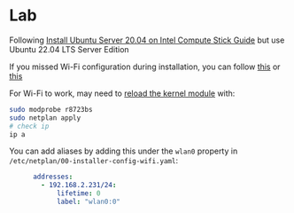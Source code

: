 # Lab

Following [Install Ubuntu Server 20.04 on Intel Compute Stick Guide](https://jamesachambers.com/install-ubuntu-server-18-04-on-intel-compute-stick-guide/) but use Ubuntu 22.04 LTS Server Edition

If you missed Wi-Fi configuration during installation, you can follow [this](https://www.makeuseof.com/connect-to-wifi-network-on-ubuntu-server/) or [this](https://gist.github.com/gnh1201/ca9c5a07642d3f71491d8ce8a949021f)

For Wi-Fi to work, may need to [reload the kernel module](https://ubuntuforums.org/showthread.php?t=2400427) with:

```bash
sudo modprobe r8723bs
sudo netplan apply
# check ip
ip a
```

You can add aliases by adding this under the `wlan0` property in `/etc/netplan/00-installer-config-wifi.yaml`:

```yml
      addresses:
        - 192.168.2.231/24:
            lifetime: 0
            label: "wlan0:0"
```
